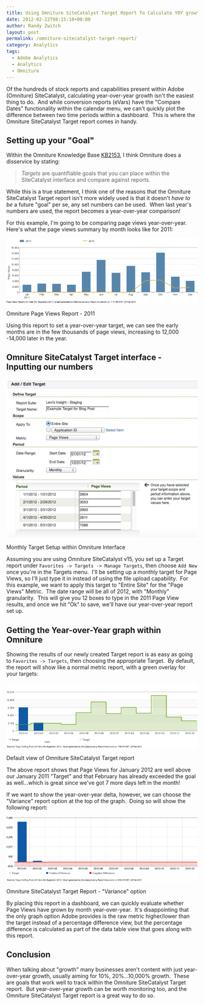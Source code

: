 ```yaml
---
title: Using Omniture SiteCatalyst Target Report To Calculate YOY growth
date: 2012-02-22T08:15:18+00:00
author: Randy Zwitch
layout: post
permalink: /omniture-sitecatalyst-target-report/
category: Analytics
tags:
  - Adobe Analytics
  - Analytics
  - Omniture
---
```

Of the hundreds of stock reports and capabilities present within Adobe (Omniture) SiteCatalyst, calculating year-over-year growth isn't the easiest thing to do.  And while conversion reports (eVars) have the "Compare Dates" functionality within the calendar menu, we can't quickly plot the difference between two time periods within a dashboard.  This is where the Omniture SiteCatalyst Target report comes in handy.

## Setting up your "Goal"

Within the Omniture Knowledge Base <a href="https://omniture-help.custhelp.com/app/answers/detail/a_id/2153/kw/targets" target="_blank">KB2153</a>, I think Omniture does a disservice by stating:

> _Targets_ are quantifiable goals that you can place within the SiteCatalyst interface and compare against reports.

While this is a true statement, I think one of the reasons that the Omniture SiteCatalyst Target report isn't more widely used is that it doesn't _have to be_ a future "goal" per se, any set numbers can be used.  When last year's numbers are used, the report becomes a year-over-year comparison!

For this example, I'm going to be comparing page views year-over-year.  Here's what the page views summary by month looks like for 2011:

![omniture-page-views-report](/wp-content/uploads/2012/02/omniture-page-views-report.png)

<p class="wp-caption-text">
Omniture Page Views Report - 2011
</p>

Using this report to set a year-over-year target, we can see the early months are in the few thousands of page views, increasing to 12,000 -14,000 later in the year.

## Omniture SiteCatalyst Target interface - Inputting our numbers

![Screen Shot 2012-02-22 at 7.49.46 AM](/wp-content/uploads/2012/02/Screen-Shot-2012-02-22-at-7.49.46-AM.png)

<p class="wp-caption-text">
Monthly Target Setup within Omniture Interface
</p>

Assuming you are using Omniture SiteCatalyst v15, you set up a Target report under `Favorites -> Targets -> Manage Targets`, then choose `Add New` once you're in the Targets menu.  I'll be setting up a monthly target for Page Views, so I'll just type it in instead of using the file upload capability.  For this example, we want to apply this target to "Entire Site" for the "Page Views" Metric.  The date range will be all of 2012, with "Monthly" granularity.  This will give you 12 boxes to type in the 2011 Page View results, and once we hit "Ok" to save, we'll have our year-over-year report set up.

## Getting the Year-over-Year graph within Omniture

Showing the results of our newly created Target report is as easy as going to `Favorites -> Targets`, then choosing the appropriate Target.  By default, the report will show like a normal metric report, with a green overlay for your targets:

![Omniture-target-report-default](/wp-content/uploads/2012/02/Omniture-target-report-default.png)

<p class="wp-caption-text">
Default view of Omniture SiteCatalyst Target report
</p>

The above report shows that Page Views for January 2012 are well above our January 2011 "Target" and that February has already exceeded the goal as well...which is great since we've got 7 more days left in the month!

If we want to show the year-over-year delta, however, we can choose the "Variance" report option at the top of the graph.  Doing so will show the following report:

![omniture-target-variance](/wp-content/uploads/2012/02/omniture-target-variance.png)

<p class="wp-caption-text">
Omniture SiteCatalyst Target Report - "Variance" option
</p>

By placing this report in a dashboard, we can quickly evaluate whether Page Views have grown by month year-over-year.  It's disappointing that the only graph option Adobe provides is the raw metric higher/lower than the target instead of a percentage difference view, but the percentage difference is calculated as part of the data table view that goes along with this report.

## Conclusion

When talking about "growth" many businesses aren't content with just year-over-year growth, usually aiming for 10%, 20%...10,000% growth.  These are goals that work well to track within the Omniture SiteCatalyst Target report.  But year-over-year growth can be worth monitoring too, and the Omniture SiteCatalyst Target report is a great way to do so.
